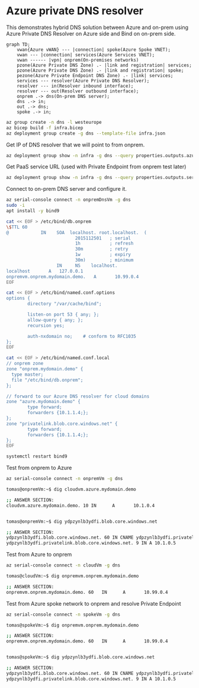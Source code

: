 # Azure private DNS resolver
This demonstrates hybrid DNS solution between Azure and on-prem using Azure Private DNS Resolver on Azure side and Bind on on-prem side.

```mermaid
graph TD;
    vwan{Azure vWAN} --- |connection| spoke(Azure Spoke VNET);
    vwan --- |connection| services(Azure Services VNET);
    vwan ------ |vpn| onprem(On-premises networks)
    pzone(Azure Private DNS Zone) .- |link and registration| services;
    pzone(Azure Private DNS Zone) .- |link and registration| spoke;
    pezone(Azure Private Endpoint DNS Zone) .- |link| services;
    services --- resolver(Azure Private DNS Resolver);
    resolver --- in(Resolver inbound interface);
    resolver --- out(Resolver outbound interface);
    onprem .-> dns(On-prem DNS server);
    dns .-> in;
    out .-> dns;
    spoke .-> in;
```


```bash
az group create -n dns -l westeurope
az bicep build -f infra.bicep
az deployment group create -g dns --template-file infra.json
```

Get IP of DNS resolver that we will point to from onprem.

```bash
az deployment group show -n infra -g dns --query properties.outputs.azureDnsResolverInIp.value -o tsv
```

Get PaaS service URL (used with Private Endpoint from onprem test later)

```bash
az deployment group show -n infra -g dns --query properties.outputs.serviceFqdn.value -o tsv
```

Connect to on-prem DNS server and configure it.

```bash
az serial-console connect -n onpremDnsVm -g dns
sudo -i
apt install -y bind9

cat << EOF > /etc/bind/db.onprem
\$TTL 60
@            IN    SOA  localhost. root.localhost.  (
                          2015112501   ; serial
                          1h           ; refresh
                          30m          ; retry
                          1w           ; expiry
                          30m)         ; minimum
                   IN     NS    localhost.
localhost       A   127.0.0.1
onpremvm.onprem.mydomain.demo.   A       10.99.0.4
EOF

cat << EOF > /etc/bind/named.conf.options
options {
        directory "/var/cache/bind";

        listen-on port 53 { any; };
        allow-query { any; };
        recursion yes;

        auth-nxdomain no;    # conform to RFC1035
};
EOF

cat << EOF > /etc/bind/named.conf.local
// onprem zone
zone "onprem.mydomain.demo" {
  type master;
  file "/etc/bind/db.onprem";
};

// forward to our Azure DNS resolver for cloud domains
zone "azure.mydomain.demo" {
        type forward;
        forwarders {10.1.1.4;};
};
zone "privatelink.blob.core.windows.net" {
        type forward;
        forwarders {10.1.1.4;};
};
EOF

systemctl restart bind9
```

Test from onprem to Azure

```bash
az serial-console connect -n onpremVm -g dns

tomas@onpremVm:~$ dig cloudvm.azure.mydomain.demo

;; ANSWER SECTION:
cloudvm.azure.mydomain.demo. 10 IN      A       10.1.0.4


tomas@onpremVm:~$ dig ydpzynlb3ydfi.blob.core.windows.net

;; ANSWER SECTION:
ydpzynlb3ydfi.blob.core.windows.net. 60 IN CNAME ydpzynlb3ydfi.privatelink.blob.core.windows.net.
ydpzynlb3ydfi.privatelink.blob.core.windows.net. 9 IN A 10.1.0.5
```

Test from Azure to onprem

```bash
az serial-console connect -n cloudVm -g dns

tomas@cloudVm:~$ dig onpremvm.onprem.mydomain.demo

;; ANSWER SECTION:
onpremvm.onprem.mydomain.demo. 60   IN      A       10.99.0.4
```

Test from Azure spoke network to onprem and resolve Private Endpoint

```bash
az serial-console connect -n spokeVm -g dns

tomas@spokeVm:~$ dig onpremvm.onprem.mydomain.demo

;; ANSWER SECTION:
onpremvm.onprem.mydomain.demo. 60   IN      A       10.99.0.4


tomas@spokeVm:~$ dig ydpzynlb3ydfi.blob.core.windows.net

;; ANSWER SECTION:
ydpzynlb3ydfi.blob.core.windows.net. 60 IN CNAME ydpzynlb3ydfi.privatelink.blob.core.windows.net.
ydpzynlb3ydfi.privatelink.blob.core.windows.net. 9 IN A 10.1.0.5
```
